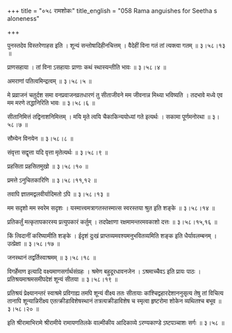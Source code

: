 +++
title = "०५८ रामशोकः"
title_english = "058 Rama anguishes for Seetha s aloneness"

+++


पुनस्तदेव विस्तरेणाहस इति । शून्यं सन्तोषादिहीनचित्तम् । वैदेहीं विना
गतं तां त्यक्त्वा गतम्  ॥  ३।५८।१३  ॥   

  

प्राणसहाया । तां विना ऽसहायाः प्राणाः कथं स्थास्यन्तीति भावः  ॥  ३।५८।४
 ॥   

  

अमराणां पतित्वमिन्द्रत्वम्  ॥  ३।५८।५  ॥   

  

मे प्रव्राजनं चतुर्दश समा वनप्रवाजनव्रतधारणं तु सीताजीवने मम जीवनान्न
मिथ्या भविष्यति । तदभावे मध्ये एव मम मरणे तद्धानिरिति भावः  ॥  ३।५८।६
 ॥   

  

सीतानिमित्तं तद्विनाशनिमित्तम् । मयि मृते त्वयि चैकाकिन्ययोध्यां गते
इत्यर्थः । सकामा पूर्णमनोरथा  ॥  ३।५८।७  ॥   

  

सौम्येन विनयेन  ॥  ३।५८।८  ॥   

  

संवृत्ता सद्वृत्ता यदि वृत्ता मृतेत्यर्थः  ॥  ३।५८।९  ॥   

  

प्रहसिता प्रहसितमुखो  ॥  ३।५८।१०  ॥   

  

प्रमत्ते ऽनुचितकारिणि  ॥  ३।५८।११,१२  ॥   

  

तवापि ज्ञातमद्वलवीर्यादिमतो ऽपि  ॥  ३।५८।१३  ॥   

  

मम सदृशो मम स्वरेम सदृशः । यस्मात्त्वमत्रागतस्तस्मात्स स्वरस्तया श्रुत
इति शङ्के  ॥  ३।५८।१४  ॥   

  

प्रतिकर्तुं मत्कृतापकारस्य प्रत्युपकारं कर्तुम् । तदपेक्षाणा
रक्षमामन्तरमवकाशो दत्तः  ॥  ३।५८।१५,१६  ॥   

  

किं त्विदानीं करिष्यामीति शङ्के । ईदृशं दुःखं
प्राप्तव्यमवश्यमनुभवितव्यमिति शङ्क इति धैर्यावलम्बनम् । उत्प्रेक्षा  ॥ 
३।५८।१७  ॥   

  

जनस्थानं तद्वर्तिस्वाश्रमम्  ॥  ३।५८।१८  ॥   

  

विगर्हेमाण इत्यादि वक्ष्यमाणसर्गार्थसंग्रहः । श्रमेण बहुदूरधावनजेन ।
ऽश्रमाच्चैवऽ इति प्रायः पाठः । प्रतिश्रयमाश्रमसमीपदेशं शून्यं सीतया  ॥ 
३।५८।१९  ॥   

  

प्रतिश्रयं प्रेक्ष्यानन्तरं स्वाश्रमे प्रविगाह्य तमपि शून्यं वीक्ष्य ततः
सीतायाः कांश्चिद्वहारदेशाननुसृत्य तेषु तां विचित्य तानापि
शून्यान्निरीक्ष्य एतत्क्रीडाविशेषस्थानं तत्रत्यक्रीडाविशेष च स्मृत्वा
हृष्टरोमा शोकेन व्यथितश्च बभूव  ॥  ३।५८।२०  ॥   

  

इति श्रीरामाभिरामे श्रीरामीये रामायणतिलके वाल्मीकीय आदिकाव्ये
ऽरण्यकाण्डे ऽष्टपञ्चाशः सर्गः  ॥  ३।५८  ॥   

  


